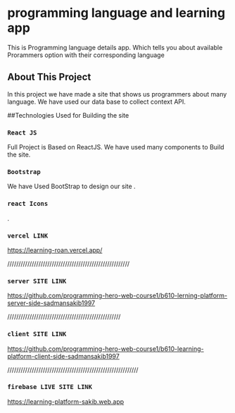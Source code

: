 # programming language and learning app

This is Programming language details app. Which tells you about available Prorammers option with their corresponding language

## About This Project

In this project we have made a site that shows us programmers about many language. We have used our data base to collect context API.

##Technologies Used for Building the site

### `React JS`

Full Project is Based on ReactJS. We have used many components to Build the site.

### `Bootstrap`

We have Used BootStrap to design our site .

### `react Icons`

.

### `vercel LINK`

https://learning-roan.vercel.app/

///////////////////////////////////////////////////////

### `server SITE LINK`

https://github.com/programming-hero-web-course1/b610-lerning-platform-server-side-sadmansakib1997

///////////////////////////////////////////////////

### `client SITE LINK`

https://github.com/programming-hero-web-course1/b610-learning-platform-client-side-sadmansakib1997

///////////////////////////////////////////////////////////

### `firebase LIVE SITE LINK`

https://learning-platform-sakib.web.app
